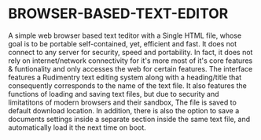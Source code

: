 # BROWSER-BASED-TEXT-EDITOR

A simple web browser based text teditor with a Single HTML file, whose goal is to be portable self-contained, yet, efficient and fast.
It does not connect to any server for security, speed and portability. 
In fact, it does not rely on internet/network connectivity for it's more most of it's core features & funtionality and only accesses the web for certain features.
The interface features a Rudimentry text editing system along with a heading/title that consequently corresponds to the name of the text file.
It also features the functions of loading and saving text files, but due to security and limitatitons of modern browsers and their sandbox, The file is saved to default download location.
In addition, there is also the option to save a documents settings inside a separate section inside the same text file, and automatically load it the next time on boot.
